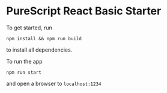 # PureScript React Basic Starter

To get started, run

```shell
npm install && npm run build
```

to install all dependencies.

To run the app

```shell
npm run start
```

and open a browser to `localhost:1234`
